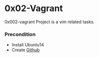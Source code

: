 # 0x02-Vagrant
  
0x002-vagrant Project is a vim related tasks.


### Precondition 

- Install Ubuntu14
- Create [Github](https://github.com/)

